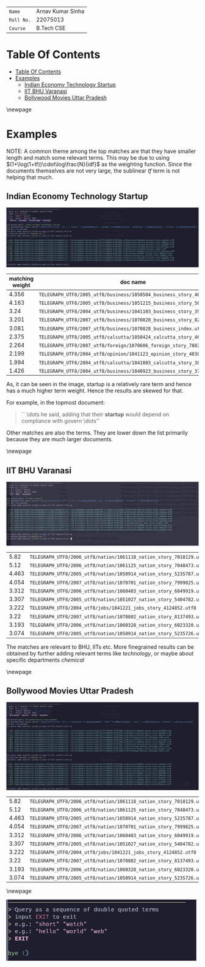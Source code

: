 
| | |
|-|-|
|`Name`|Arnav Kumar Sinha|
|`Roll No.`| 22075013 |
|`Course`| B.Tech CSE |


# Table Of Contents

<!--toc:start-->
- [Table Of Contents](#table-of-contents)
- [Examples](#examples)
  - [Indian Economy Technology Startup](#indian-economy-technology-startup)
  - [IIT BHU Varanasi](#iit-bhu-varanasi)
  - [Bollywood Movies Uttar Pradesh](#bollywood-movies-uttar-pradesh)
<!--toc:end-->

\newpage

# Examples

NOTE: A common theme among the top matches are that they have smaller length and match some relevant terms. 
This may be due to using $(1+\log(1+tf))\cdot\log\frac{N}{idf}$ as the weighting function. Since the documents themselves are not very large, the sublinear $tf$ term is not helping that much.

## Indian Economy Technology Startup

![indian-economy-technology-startup](./images/indian-economy-technology-startup.png) 

|matching weight| doc name |
|-|-|
|4.356| `TELEGRAPH_UTF8/2005_utf8/business/1050504_business_story_4693192.utf8` |
|4.163| `TELEGRAPH_UTF8/2005_utf8/business/1051215_business_story_5600133.utf8` |
| 3.24| `TELEGRAPH_UTF8/2004_utf8/business/1041103_business_story_3959002.utf8` |
|3.201| `TELEGRAPH_UTF8/2007_utf8/business/1070820_business_story_8212832.utf8` |
|3.081| `TELEGRAPH_UTF8/2007_utf8/business/1070828_business_index.utf8` |
|2.375| `TELEGRAPH_UTF8/2005_utf8/calcutta/1050424_calcutta_story_4653433.utf8` |
|2.264| `TELEGRAPH_UTF8/2007_utf8/foreign/1070606_foreign_story_7883145.utf8` |
|2.199| `TELEGRAPH_UTF8/2004_utf8/opinion/1041123_opinion_story_4038913.utf8` |
|1.994| `TELEGRAPH_UTF8/2004_utf8/calcutta/1041003_calcutta_story_3835854.utf8` |
|1.426| `TELEGRAPH_UTF8/2004_utf8/business/1040923_business_story_3791719.utf8` |

As, it can be seen in the image, startup is a relatively rare term and hence has a much higher term weight. Hence the results are skewed for that.

For example, in the topmost document:

> `` \dots he said, adding that their **startup** would depend on compliance with govern \dots''

Other matches are also the terms. They are lower down the list primarily because they are much larger documents.

\newpage

## IIT BHU Varanasi

![iit-bhu-varansi](./images/iit-bhu-varansi.png) 

| | |
|-|-|
|   5.82 | `TELEGRAPH_UTF8/2006_utf8/nation/1061118_nation_story_7018129.utf8` |
|   5.12 | `TELEGRAPH_UTF8/2006_utf8/nation/1061125_nation_story_7048473.utf8` |
|  4.463 | `TELEGRAPH_UTF8/2005_utf8/nation/1050914_nation_story_5235787.utf8` |
|  4.054 | `TELEGRAPH_UTF8/2007_utf8/nation/1070701_nation_story_7999825.utf8` |
|  3.312 | `TELEGRAPH_UTF8/2006_utf8/nation/1060403_nation_story_6049919.utf8` |
|  3.307 | `TELEGRAPH_UTF8/2005_utf8/nation/1051027_nation_story_5404782.utf8` |
|  3.222 | `TELEGRAPH_UTF8/2004_utf8/jobs/1041221_jobs_story_4124852.utf8` |
|   3.22 | `TELEGRAPH_UTF8/2007_utf8/nation/1070802_nation_story_8137493.utf8` |
|  3.193 | `TELEGRAPH_UTF8/2006_utf8/nation/1060328_nation_story_6023320.utf8` |
|  3.074 | `TELEGRAPH_UTF8/2005_utf8/nation/1050914_nation_story_5235726.utf8` |

The matches are relevant to BHU, IITs etc. 
More finegrained results can be obtained by further adding relevant terms like *technology*, or maybe about specific departments *chemical*

\newpage
## Bollywood Movies Uttar Pradesh

![bollywood movies uttar pradesh](./images/bollywood-movies-uttar-pradesh.png) 

| | |
|-|-|
|   5.82 | `TELEGRAPH_UTF8/2006_utf8/nation/1061118_nation_story_7018129.utf8` |
|   5.12 | `TELEGRAPH_UTF8/2006_utf8/nation/1061125_nation_story_7048473.utf8` |
|  4.463 | `TELEGRAPH_UTF8/2005_utf8/nation/1050914_nation_story_5235787.utf8` |
|  4.054 | `TELEGRAPH_UTF8/2007_utf8/nation/1070701_nation_story_7999825.utf8` |
|  3.312 | `TELEGRAPH_UTF8/2006_utf8/nation/1060403_nation_story_6049919.utf8` |
|  3.307 | `TELEGRAPH_UTF8/2005_utf8/nation/1051027_nation_story_5404782.utf8` |
|  3.222 | `TELEGRAPH_UTF8/2004_utf8/jobs/1041221_jobs_story_4124852.utf8` |
|   3.22 | `TELEGRAPH_UTF8/2007_utf8/nation/1070802_nation_story_8137493.utf8` |
|  3.193 | `TELEGRAPH_UTF8/2006_utf8/nation/1060328_nation_story_6023320.utf8` |
|  3.074 | `TELEGRAPH_UTF8/2005_utf8/nation/1050914_nation_story_5235726.utf8` |


\newpage

![bye :)](./images/bye.png) 
